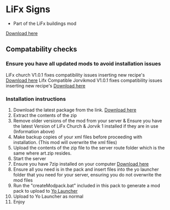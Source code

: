 # LiFx Signs
- Part of the LiFx buildings mod

[Download here](https://github.com/LiF-x/LiFxSigns/releases/latest)

## Compatability checks

### Ensure you have all updated mods to avoid installation issues
LiFx church V1.0.1 fixes compatibility issues inserting new recipe's [Download here](https://github.com/LiF-x/Church/releases/latest)
Lifx Compatible Jorvikmod V1.0.1 fixes compatibility issues inserting new recipe's [Download here](https://github.com/LiF-x/JorvikMod/releases/latest)

### Installation instructions

1. Download the latest package from the link. [Download here](https://github.com/LiF-x/LiFxSigns/releases/latest)
2. Extract the contents of the zip
3. Remove older versions of the mod from your server & Ensure you have the latest Version of LiFx Church & Jorvik 1 installed if they are in use (Information above)
4. Make backup copies of your xml files before proceeding with installation. (This mod will overwrite the xml files)
5. Upload the contents of the zip file to the server route folder which is the same where art.zip resides. 
6. Start the server
7. Ensure you have 7zip installed on your computer [Download here](https://7zip.dev/en/download/)
8. Ensure all you need is in the pack and insert files into the yo launcher folder that you need for your server, ensuring you do not overwrite the mod files
9. Run the "createModpack.bat" included in this pack to generate a mod pack to upload to [Yo Launcher](https://www.yolauncher.app/)
10. Upload to Yo Launcher as normal 
11. Enjoy
